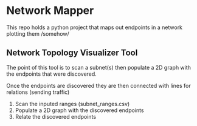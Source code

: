 # Network Mapper
This repo holds a python project that maps out endpoints in a network plotting them /somehow/

## Network Topology Visualizer Tool
The point of this tool is to scan a subnet(s) then populate a 2D graph with the endpoints that were discovered.

Once the endpoints are discovered they are then connected with lines for relations (sending traffic)

1. Scan the inputed ranges (subnet_ranges.csv)
2. Populate a 2D graph with the discovered endpoints
3. Relate the discovered endpoints
